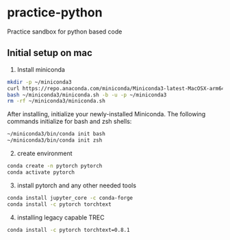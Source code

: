 # practice-python
Practice sandbox for python based code

## Initial setup on mac

1. Install miniconda

```bash
mkdir -p ~/miniconda3
curl https://repo.anaconda.com/miniconda/Miniconda3-latest-MacOSX-arm64.sh -o ~/miniconda3/miniconda.sh
bash ~/miniconda3/miniconda.sh -b -u -p ~/miniconda3
rm -rf ~/miniconda3/miniconda.sh
```

After installing, initialize your newly-installed Miniconda. The following commands initialize for bash and zsh shells:

```bash
~/miniconda3/bin/conda init bash
~/miniconda3/bin/conda init zsh
```

2. create environment

```bash
conda create -n pytorch pytorch
conda activate pytorch 
```

3. install pytorch and any other needed tools

```bash
conda install jupyter_core -c conda-forge
conda install -c pytorch torchtext
```

4. installing legacy capable TREC

```bash
conda install -c pytorch torchtext=0.8.1
```